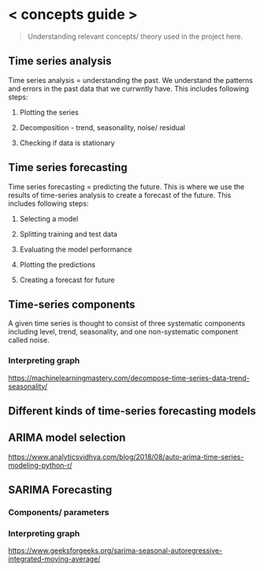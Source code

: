 # < concepts guide >
> Understanding relevant concepts/ theory used in the project here.

## Time series analysis
Time series analysis = understanding the past.
We understand the patterns and errors in the past data that we currwntly have. This includes following steps:

1. Plotting the series

2. Decomposition - trend, seasonality, noise/ residual

3. Checking if data is stationary

## Time series forecasting
Time series forecasting = predicting the future.
This is where we use the results of time-series analysis to create a forecast of the future. This includes following steps:

1. Selecting a model

   
2. Splitting training and test data

   
3. Evaluating the model performance

   
4. Plotting the predictions
   
5. Creating a forecast for future 

## Time-series components
A given time series is thought to consist of three systematic components including level, trend, seasonality, and one non-systematic component called noise. 
### Interpreting graph 
https://machinelearningmastery.com/decompose-time-series-data-trend-seasonality/ 

## Different kinds of time-series forecasting models

## ARIMA model selection
https://www.analyticsvidhya.com/blog/2018/08/auto-arima-time-series-modeling-python-r/ 


## SARIMA Forecasting
### Components/ parameters 
### Interpreting graph 
https://www.geeksforgeeks.org/sarima-seasonal-autoregressive-integrated-moving-average/ 
